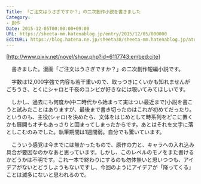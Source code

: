 ```yaml
---
Title: 「ご注文はうさぎですか？」の二次創作小説を書きました
Category:
- 創作
Date: 2015-12-05T00:00:00+09:00
URL: https://sheeta-mm.hatenablog.jp/entry/2015/12/05/000000
EditURL: https://blog.hatena.ne.jp/sheeta38/sheeta-mm.hatenablog.jp/atom/entry/10328537792369022524
---
```


[http://www.pixiv.net/novel/show.php?id=6117743:embed:cite]

　書きました。漫画「ご注文はうさぎですか？」の二次創作短編小説です。

　字数は12,000字強で内容も若干重いので、取っつきにくいかも知れませんがごちうさ、とくにシャロと千夜のコンビが好きなには覗いてみてほしいです。

　しかし、過去にも何度か(中二時代から始まって実はつい最近まで)小説を書こうと試みたことはありますが、最後まで書き切ったのはこれが初めてだったり。というのも、主役(シャロ)を決めたら、文体をはじめとして時系列をどこに置くかも展開もオチもあっさりと固まってしまったからです。あとはそれを文字に落としこむのみでした。執筆期間は1週間弱。自分でも驚いています。

　こういう感覚は今までには無かったもので、原作の力と、キャラへの入れ込み具合が要因なのかなあと思っています。しかし、このレベルのモノをまた書けるかどうかは不明です。これ一本で終わりにするのも勿体無いと思いつつも、アイデアがないとどうしようもないですし、今回のようにアイデアが「降ってくる」ことは滅多にないと思われるので。

